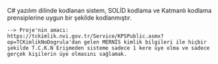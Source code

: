 C# yazılım dilinde kodlanan sistem, SOLİD kodlama ve Katmanlı kodlama prensiplerine uygun bir şekilde kodlanmıştır.

    --> Proje'nin amacı: https://tckimlik.nvi.gov.tr/Service/KPSPublic.asmx?op=TCKimlikNoDogrula'dan gelen MERNİS kimlik bilgileri ile hiçbir şekilde T.C.K.N Erişmeden sisteme sadece 1 kere üye olma ve sadece gerçek kişilerin üye olmasını sağlamak.
    
    
    
